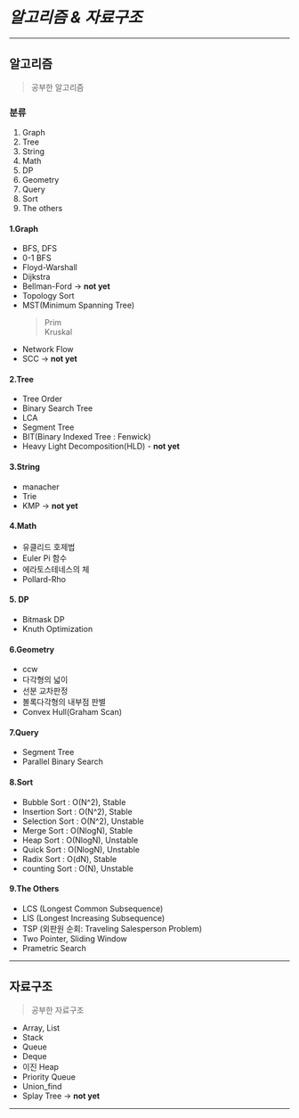 # *알고리즘 & 자료구조*

**************************************************************************
## 알고리즘
> 공부한 알고리즘

### 분류
1. Graph
2. Tree
3. String
4. Math
5. DP
6. Geometry
7. Query
8. Sort
9. The others

#### 1.Graph
* BFS, DFS
* 0-1 BFS
* Floyd-Warshall
* Dijkstra 
* Bellman-Ford -> **not yet**
* Topology Sort
* MST(Minimum Spanning Tree)
    > Prim  
    > Kruskal   
* Network Flow
* SCC -> **not yet**

#### 2.Tree
* Tree Order
* Binary Search Tree
* LCA
* Segment Tree
* BIT(Binary Indexed Tree : Fenwick)
* Heavy Light Decomposition(HLD) - **not yet**

#### 3.String
* manacher
* Trie
* KMP -> **not yet**

#### 4.Math
* 유클리드 호제법
* Euler Pi 함수
* 에라토스테네스의 체
* Pollard-Rho

#### 5. DP
* Bitmask DP
* Knuth Optimization

#### 6.Geometry
* ccw
* 다각형의 넓이
* 선분 교차판정
* 볼록다각형의 내부점 판별
* Convex Hull(Graham Scan)

#### 7.Query
* Segment Tree
* Parallel Binary Search

#### 8.Sort
* Bubble Sort : O(N^2), Stable
* Insertion Sort : O(N^2), Stable
* Selection Sort : O(N^2), Unstable
* Merge Sort : O(NlogN), Stable
* Heap Sort : O(NlogN), Unstable
* Quick Sort : O(NlogN), Unstable
* Radix Sort : O(dN), Stable  
* counting Sort : O(N), Unstable

#### 9.The Others
* LCS (Longest Common Subsequence)
* LIS (Longest Increasing Subsequence)
* TSP (외판원 순회: Traveling Salesperson Problem)
* Two Pointer, Sliding Window
* Prametric Search

**************************************************************************
## 자료구조
> 공부한 자료구조

* Array, List
* Stack
* Queue
* Deque
* 이진 Heap
* Priority Queue
* Union_find
* Splay Tree -> **not yet**

**************************************************************************
